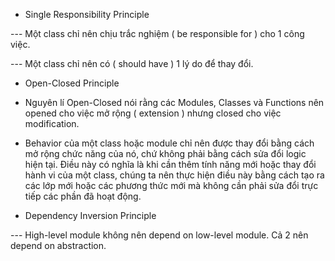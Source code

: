 - Single Responsibility Principle

--- Một class chỉ nên chịu trắc nghiệm ( be responsible for ) cho 1 công việc.

--- Một class chỉ nên có ( should have ) 1 lý do để thay đổi.

- Open-Closed Principle

- Nguyên lí Open-Closed nói rằng các Modules, Classes và Functions nên opened cho việc mở rộng ( extension ) nhưng closed cho việc modification.

- Behavior của một class hoặc module chỉ nên được thay đổi bằng cách mở rộng chức năng của nó, chứ không phải bằng cách sửa đổi logic hiện tại. Điều này có nghĩa là khi cần thêm tính năng mới hoặc thay đổi hành vi của một class, chúng ta nên thực hiện điều này bằng cách tạo ra các lớp mới hoặc các phương thức mới mà không cần phải sửa đổi trực tiếp các phần đã hoạt động.

- Dependency Inversion Principle

--- High-level module không nên depend on low-level module. Cả 2 nên depend on abstraction.
